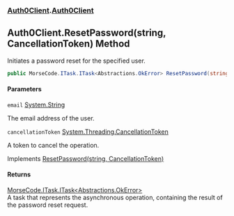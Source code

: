 ### [Auth0Client](../index.md 'Auth0Client').[Auth0Client](index.md 'Auth0Client\.Auth0Client')

## Auth0Client\.ResetPassword\(string, CancellationToken\) Method

Initiates a password reset for the specified user\.

```csharp
public MorseCode.ITask.ITask<Abstractions.OkError> ResetPassword(string email, System.Threading.CancellationToken cancellationToken);
```
#### Parameters

<a name='global__Auth0Client.Auth0Client.ResetPassword(string,System.Threading.CancellationToken).email'></a>

`email` [System\.String](https://learn.microsoft.com/en-us/dotnet/api/system.string 'System\.String')

The email address of the user\.

<a name='global__Auth0Client.Auth0Client.ResetPassword(string,System.Threading.CancellationToken).cancellationToken'></a>

`cancellationToken` [System\.Threading\.CancellationToken](https://learn.microsoft.com/en-us/dotnet/api/system.threading.cancellationtoken 'System\.Threading\.CancellationToken')

A token to cancel the operation\.

Implements [ResetPassword\(string, CancellationToken\)](https://learn.microsoft.com/en-us/dotnet/api/abstractions.iuserservice.resetpassword#abstractions-iuserservice-resetpassword(system-string-system-threading-cancellationtoken) 'Abstractions\.IUserService\.ResetPassword\(System\.String,System\.Threading\.CancellationToken\)')

#### Returns
[MorseCode\.ITask\.ITask&lt;](https://learn.microsoft.com/en-us/dotnet/api/morsecode.itask.itask-1 'MorseCode\.ITask\.ITask\`1')[Abstractions\.OkError](https://learn.microsoft.com/en-us/dotnet/api/abstractions.okerror 'Abstractions\.OkError')[&gt;](https://learn.microsoft.com/en-us/dotnet/api/morsecode.itask.itask-1 'MorseCode\.ITask\.ITask\`1')  
A task that represents the asynchronous operation, containing the result of the password reset request\.